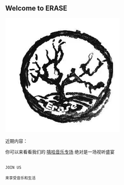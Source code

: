 ## Welcome to ERASE

<img src="eraselogo.jpg">

近期内容：

你可以来看看我们的 [嘻哈音乐专场](https://mp.weixin.qq.com/s/UBlBFh8MkVT1pRS-ke0yKg) 
绝对是一场视听盛宴


```markdown

JOIN US

来享受音乐和生活

```

<object height="100" width="100" data="Radiohead-Spectre.mp3"></object>

